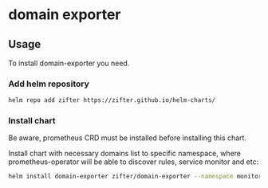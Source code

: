 # domain exporter

## Usage
To install domain-exporter you need.

### Add helm repository
```bash
helm repo add zifter https://zifter.github.io/helm-charts/
```

### Install chart
Be aware, prometheus CRD must be installed before installing this chart.

Install chart with necessary domains list to specific namespace, where prometheus-operator will be able to discover rules,
service monitor and etc:

```bash
helm install domain-exporter zifter/domain-exporter --namespace monitoring --set "domains={google.com,reddit.com,amazon.com}"
```

